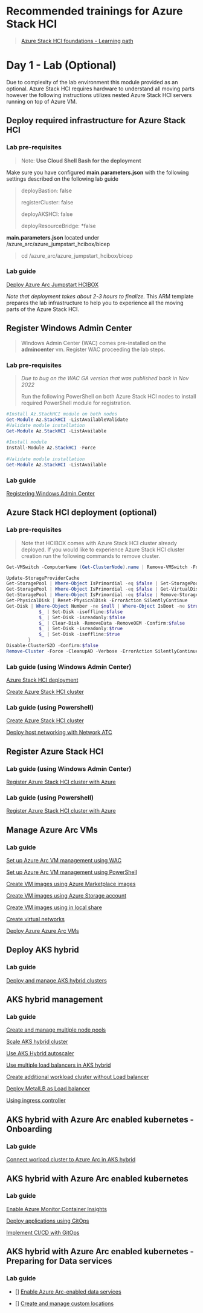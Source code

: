 # Recommended trainings for Azure Stack HCI

> [Azure Stack HCI foundations - Learning path](https://learn.microsoft.com/en-us/training/paths/azure-stack-hci-foundations/)
>
>  

# Day 1 - Lab (Optional)

Due to complexity of the lab environment this module provided as an optional. Azure Stack HCI requires hardware to understand all moving parts however the following instructions utilizes nested Azure Stack HCI servers running on top of Azure VM.

## Deploy required infrastructure for Azure Stack HCI

### Lab pre-requisites

>
> Note: **Use Cloud Shell Bash for the deployment**

Make sure you have configured **main.parameters.json** with the following settings described on the following lab guide

> deployBastion: false
>
> registerCluster: false
>
> deployAKSHCI: false
>
> deployResourceBridge: *false

**main.parameters.json** located under /azure_arc/azure_jumpstart_hcibox/bicep
>
> cd /azure_arc/azure_jumpstart_hcibox/bicep

### Lab guide

[Deploy Azure Arc Jumpstart HCIBOX](https://azurearcjumpstart.io/azure_jumpstart_hcibox)

*Note that deployment takes about 2-3 hours to finalize.*
This ARM template prepares the lab infrastructure to help you to experience all the moving parts of the Azure Stack HCI.

## Register Windows Admin Center

> Windows Admin Center (WAC) comes pre-installed on the **admincenter** vm. Register WAC proceeding the lab steps.

### Lab pre-requisites

> *Due to bug on the WAC GA version that was published back in Nov 2022*
>  
> Run the following PowerShell on both Azure Stack HCI nodes to install required PowerShell module for registration.

```powershell 
#Install Az.StackHCI module on both nodes
Get-Module Az.StackHCI -ListAvailableValidate
#Validate module installation 
Get-Module Az.StackHCI -ListAvailable
 
#Install module
Install-Module Az.StackHCI -Force
 
#Validate module installation
Get-Module Az.StackHCI -ListAvailable
```

### Lab guide

[Registering Windows Admin Center](https://learn.microsoft.com/en-us/azure-stack/hci/manage/register-windows-admin-center)

## Azure Stack HCI deployment (optional)

### Lab pre-requisites

> Note that HCIBOX comes with Azure Stack HCI cluster already deployed. If you would like to experience Azure Stack HCI cluster creation run the following commands to remove cluster.

```powershell
Get-VMSwitch -ComputerName (Get-ClusterNode).name | Remove-VMSwitch -Force

Update-StorageProviderCache
Get-StoragePool | Where-Object IsPrimordial -eq $false | Set-StoragePool -IsReadOnly:$false -ErrorAction SilentlyContinue
Get-StoragePool | Where-Object IsPrimordial -eq $false | Get-VirtualDisk | Remove-VirtualDisk -Confirm:$false -ErrorAction SilentlyContinue
Get-StoragePool | Where-Object IsPrimordial -eq $false | Remove-StoragePool -Confirm:$false -ErrorAction SilentlyContinue
Get-PhysicalDisk | Reset-PhysicalDisk -ErrorAction SilentlyContinue
Get-Disk | Where-Object Number -ne $null | Where-Object IsBoot -ne $true | Where-Object IsSystem -ne $true | Where-Object PartitionStyle -ne RAW | Foreach-Object {
            $_ | Set-Disk -isoffline:$false
            $_ | Set-Disk -isreadonly:$false
            $_ | Clear-Disk -RemoveData -RemoveOEM -Confirm:$false
            $_ | Set-Disk -isreadonly:$true
            $_ | Set-Disk -isoffline:$true
        }
Disable-ClusterS2D -Confirm:$false
Remove-Cluster -Force -CleanupAD -Verbose -ErrorAction SilentlyContinue
```
### Lab guide (using Windows Admin Center)

[Azure Stack HCI deployment](https://learn.microsoft.com/en-us/azure-stack/hci/deploy/operating-system)

[Create Azure Stack HCI cluster](https://learn.microsoft.com/en-us/azure-stack/hci/deploy/create-cluster)

### Lab guide (using Powershell)

[Create Azure Stack HCI cluster](https://learn.microsoft.com/en-us/azure-stack/hci/deploy/create-cluster-powershell)

[Deploy host networking with Network ATC](https://learn.microsoft.com/en-us/azure-stack/hci/deploy/network-atc?tabs=22H2)

## Register Azure Stack HCI

### Lab guide (using Windows Admin Center)

[Register Azure Stack HCI cluster with Azure](https://learn.microsoft.com/en-us/azure-stack/hci/deploy/register-with-azure#register-a-cluster-using-windows-admin-center)

### Lab guide (using Powershell)

[Register Azure Stack HCI cluster with Azure](https://learn.microsoft.com/en-us/azure-stack/hci/deploy/register-with-azure#register-a-cluster-using-powershell)


## Manage Azure Arc VMs

### Lab guide

[Set up Azure Arc VM management using WAC](https://learn.microsoft.com/en-us/azure-stack/hci/manage/deploy-arc-resource-bridge-using-wac)

[Set up Azure Arc VM management using PowerShell](https://learn.microsoft.com/en-us/azure-stack/hci/manage/deploy-arc-resource-bridge-using-command-line?tabs=for-static-ip-address-1%2Cfor-static-ip-address-2)

[Create VM images using Azure Marketplace images](https://learn.microsoft.com/en-us/azure-stack/hci/manage/virtual-machine-image-azure-marketplace?tabs=azurecli)

[Create VM images using Azure Storage account](https://learn.microsoft.com/en-us/azure-stack/hci/manage/virtual-machine-image-storage-account?tabs=azurecli)

[Create VM images using in local share](https://learn.microsoft.com/en-us/azure-stack/hci/manage/virtual-machine-image-local-share?tabs=azurecli)

[Create virtual networks](https://learn.microsoft.com/en-us/azure-stack/hci/manage/create-virtual-networks?tabs=windows-admin-center)

[Deploy Azure Azure Arc VMs](https://learn.microsoft.com/en-us/azure-stack/hci/manage/manage-virtual-machines-in-azure-portal)

## Deploy AKS hybrid

### Lab guide

[Deploy and manage AKS hybrid clusters](https://learn.microsoft.com/en-us/azure/aks/hybrid/kubernetes-walkthrough-powershell)

## AKS hybrid management

### Lab guide

[Create and manage multiple node pools](https://learn.microsoft.com/en-us/azure/aks/hybrid/use-node-pools)

[Scale AKS hybrid cluster](https://learn.microsoft.com/en-us/azure/aks/hybrid/scale-cluster)

[Use AKS Hybrid autoscaler](https://learn.microsoft.com/en-us/azure/aks/hybrid/work-with-horizontal-autoscaler)

[Use multiple load balancers in AKS hybrid](https://learn.microsoft.com/en-us/azure/aks/hybrid/multiple-load-balancers)

[Create additional workload cluster without Load balancer](https://learn.microsoft.com/en-us/azure/aks/hybrid/configure-custom-load-balancer)

[Deploy MetalLB as Load balancer](https://learn.microsoft.com/en-us/azure/aks/hybrid/deploy-metallb)

[Using ingress controller](https://learn.microsoft.com/en-us/azure/aks/hybrid/create-ingress-controller)


## AKS hybrid with Azure Arc enabled kubernetes - Onboarding

### Lab guide

[Connect worload cluster to Azure Arc in AKS hybrid](https://learn.microsoft.com/en-us/azure/aks/hybrid/connect-to-arc)

## AKS hybrid with Azure Arc enabled kubernetes

### Lab guide

[Enable Azure Monitor Container Insights](https://learn.microsoft.com/en-us/azure/azure-monitor/containers/container-insights-enable-arc-enabled-clusters?toc=%2Fazure%2Fazure-arc%2Fkubernetes%2Ftoc.json&tabs=create-portal%2Cverify-portal%2Cmigrate-cli)

[Deploy applications using GitOps](https://learn.microsoft.com/en-us/azure/azure-arc/kubernetes/tutorial-use-gitops-flux2?tabs=azure-cli)

[Implement CI/CD with GitOps](https://learn.microsoft.com/en-us/azure/azure-arc/kubernetes/tutorial-gitops-flux2-ci-cd)

## AKS hybrid with Azure Arc enabled kubernetes - Preparing for Data services

### Lab guide

- [] [Enable Azure Arc-enabled data services](https://learn.microsoft.com/en-us/azure/aks/hybrid/deploy-arc-data-services)

- [] [Create and manage custom locations](https://learn.microsoft.com/en-us/azure/azure-arc/kubernetes/custom-locations)

